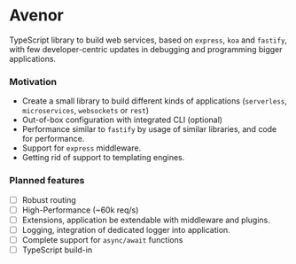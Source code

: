 # Avenor

TypeScript library to build web services, based on `express`, `koa` and `fastify`, with few developer-centric updates in debugging and programming bigger applications.

### Motivation

- Create a small library to build different kinds of applications (`serverless`, `microservices`, `websockets` or `rest`)
- Out-of-box configuration with integrated CLI (optional)
- Performance similar to `fastify` by usage of similar libraries, and code for performance.
- Support for `express` middleware.
- Getting rid of support to templating engines.

### Planned features

- [ ] Robust routing
- [ ] High-Performance (~60k req/s)
- [ ] Extensions, application be extendable with middleware and plugins.
- [ ] Logging, integration of dedicated logger into application.
- [ ] Complete support for `async/await` functions
- [ ] TypeScript build-in
